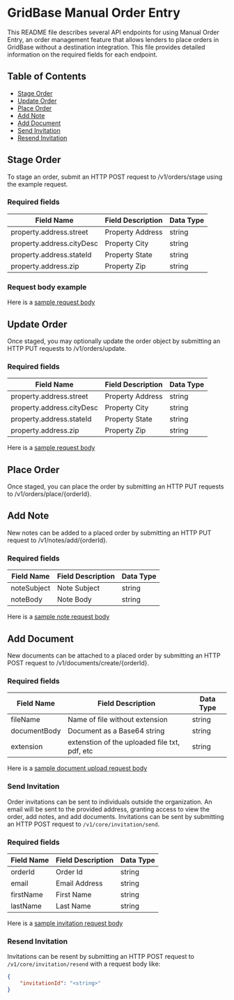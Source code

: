 # GridBase Manual Order Entry

This README file describes several API endpoints for using Manual Order Entry, an order management feature that allows lenders to place orders in GridBase without a destination integration. This file provides detailed information on the required fields for each endpoint.


## Table of Contents

- [Stage Order](#stage-order)
- [Update Order](#update-order)
- [Place Order](#place-order)
- [Add Note](#add-note)
- [Add Document](#add-document)
- [Send Invitation](#send-invitation)
- [Resend Invitation](#resend-invitation)


## Stage Order
To stage an order, submit an HTTP POST request to /v1/orders/stage using the example request.

### Required fields

| Field Name | Field Description | Data Type |
|---|---|---|
| property.address.street | Property Address | string |
| property.address.cityDesc | Property City | string |
| property.address.stateId | Property State | string |
| property.address.zip | Property Zip | string |

### Request body example

Here is a [sample request body](sample/order.json)


## Update Order
 Once staged, you may optionally update the order object by submitting an HTTP PUT requests to /v1/orders/update.
### Required fields


| Field Name | Field Description | Data Type |
|---|---|---|
| property.address.street | Property Address | string |
| property.address.cityDesc | Property City | string |
| property.address.stateId | Property State | string |
| property.address.zip | Property Zip | string |


Here is a [sample request body](sample/order.json)


## Place Order
 Once staged, you can place the order by submitting an HTTP PUT requests to /v1/orders/place/{orderId}.


## Add Note
New notes can be added to a placed order by submitting an HTTP PUT request to /v1/notes/add/{orderId}.
### Required fields

| Field Name | Field Description | Data Type |
|---|---|---|
| noteSubject | Note Subject | string |
| noteBody | Note Body | string |

Here is a [sample note request body](sample/note.json)


## Add Document
New documents can be attached to a placed order by submitting an HTTP POST request to /v1/documents/create/{orderId}.
### Required fields

| Field Name | Field Description | Data Type |
|---|---|---|
| fileName | Name of file without extension | string |
| documentBody | Document as a Base64 string | string |
| extension | extenstion of the uploaded file txt, pdf, etc | string |

Here is a [sample document upload request body](sample/document.json)


### Send Invitation

Order invitations can be sent to individuals outside the organization.  An email will be sent to the provided address, granting access to view the order, add notes, and add documents.  Invitations can be sent by submitting an HTTP POST request to `/v1/core/invitation/send`.
### Required fields

| Field Name | Field Description | Data Type |
|---|---|---|
| orderId | Order Id | string |
| email | Email Address | string |
| firstName | First Name | string |
| lastName | Last Name | string |

Here is a [sample invitation request body](sample/note.json)


### Resend Invitation

Invitations can be resent by submitting an HTTP POST request to `/v1/core/invitation/resend` with a request body like:
```json
{
    "invitationId": "<string>"
}
```
